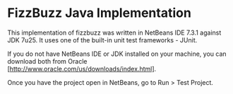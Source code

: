 # FizzBuzz Java Implementation

This implementation of fizzbuzz was written in NetBeans IDE 7.3.1 against JDK 7u25. It uses one of the built-in unit test frameworks - JUnit.

If you do not have NetBeans IDE or JDK installed on your machine, you can download both from Oracle [http://www.oracle.com/us/downloads/index.html]. 

Once you have the project open in NetBeans, go to Run > Test Project.


